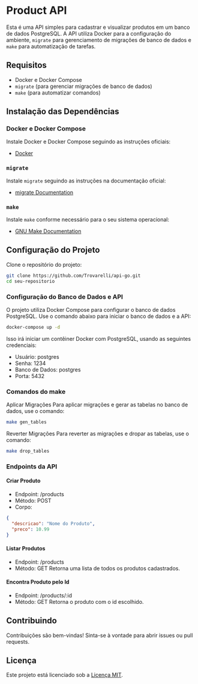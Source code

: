 # Product API

Esta é uma API simples para cadastrar e visualizar produtos em um banco de dados PostgreSQL. A API utiliza Docker para a configuração do ambiente, `migrate` para gerenciamento de migrações de banco de dados e `make` para automatização de tarefas.

## Requisitos

- Docker e Docker Compose
- `migrate` (para gerenciar migrações de banco de dados)
- `make` (para automatizar comandos)

## Instalação das Dependências

### Docker e Docker Compose

Instale Docker e Docker Compose seguindo as instruções oficiais:

- [Docker](https://docs.docker.com/get-docker/)

### `migrate`

Instale `migrate` seguindo as instruções na documentação oficial:

- [migrate Documentation](https://github.com/golang-migrate/migrate/tree/master/cmd/migrate)

### `make`

Instale `make` conforme necessário para o seu sistema operacional:

- [GNU Make Documentation](https://www.gnu.org/software/make/)

## Configuração do Projeto

Clone o repositório do projeto:

```sh
git clone https://github.com/Trovarelli/api-go.git
cd seu-repositorio
```

### Configuração do Banco de Dados e API

O projeto utiliza Docker Compose para configurar o banco de dados PostgreSQL. Use o comando abaixo para iniciar o banco de dados e a API:

```sh
docker-compose up -d
```

Isso irá iniciar um contêiner Docker com PostgreSQL, usando as seguintes credenciais:

- Usuário: postgres
- Senha: 1234
- Banco de Dados: postgres
- Porta: 5432

### Comandos do make

Aplicar Migrações
Para aplicar migrações e gerar as tabelas no banco de dados, use o comando:

```sh
make gen_tables
```

Reverter Migrações
Para reverter as migrações e dropar as tabelas, use o comando:

```sh
make drop_tables
```

### Endpoints da API

#### Criar Produto

- Endpoint: /products
- Método: POST
- Corpo:

```json
{
  "descricao": "Nome do Produto",
  "preco": 10.99
}
```

#### Listar Produtos

- Endpoint: /products
- Método: GET
  Retorna uma lista de todos os produtos cadastrados.

#### Encontra Produto pelo Id

- Endpoint: /products/:id
- Método: GET
  Retorna o produto com o id escolhido.

## Contribuindo

Contribuições são bem-vindas! Sinta-se à vontade para abrir issues ou pull requests.

## Licença

Este projeto está licenciado sob a [Licença MIT](https://opensource.org/licenses/MIT).
